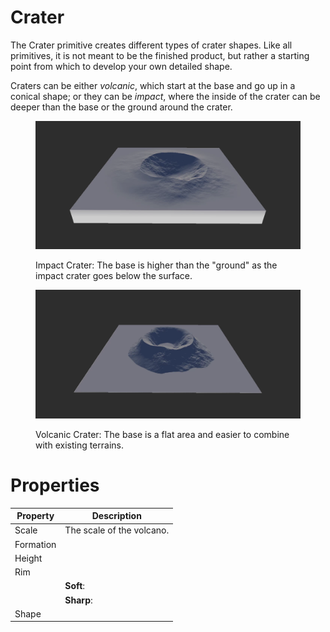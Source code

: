 # Crater



The Crater primitive creates different types of crater shapes. Like all primitives, it is not meant to be the finished product, but rather a starting point from which to develop your own detailed shape.

Craters can be either *volcanic*, which start at the base and go up in a conical shape; or they can be *impact*, where the inside of the crater can be deeper than the base or the ground around the crater.

<figure>

![](/images/ref/Crater/Crater--Impact.webp)

<figcaption>Impact Crater: The base is higher than the "ground" as the impact crater goes below the surface.</figcaption>
</figure>

<figure>

![](/images/ref/Crater/Crater--Volcanic.webp)

<figcaption>Volcanic Crater: The base is a flat area and easier to combine with existing terrains.</figcaption>
</figure>



# Properties


| Property | Description| 
| -------- | -----------|
| Scale | The scale of the volcano. |
| Formation |  |
| Height |  |
| Rim |  |
| | **Soft**: <desc> |
| | **Sharp**: <desc> |
| Shape |  |





